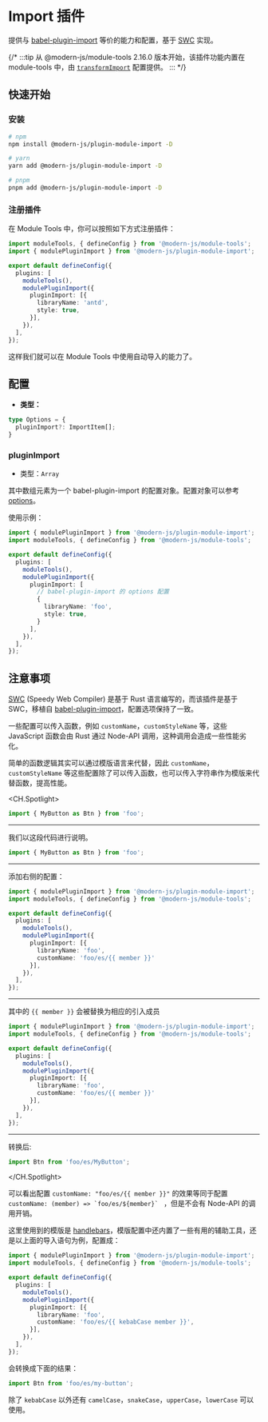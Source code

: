 # Import 插件

提供与 [babel-plugin-import](https://github.com/umijs/babel-plugin-import) 等价的能力和配置，基于 [SWC](https://swc.rs/) 实现。

{/*
:::tip
从 @modern-js/module-tools 2.16.0 版本开始，该插件功能内置在 module-tools 中，由 [`transformImport`](api/config/build-config.html#transformimport)
配置提供。
:::
*/}

## 快速开始

### 安装

```bash
# npm
npm install @modern-js/plugin-module-import -D

# yarn
yarn add @modern-js/plugin-module-import -D

# pnpm
pnpm add @modern-js/plugin-module-import -D
```

### 注册插件

在 Module Tools 中，你可以按照如下方式注册插件：

```ts
import moduleTools, { defineConfig } from '@modern-js/module-tools';
import { modulePluginImport } from '@modern-js/plugin-module-import';

export default defineConfig({
  plugins: [
    moduleTools(),
    modulePluginImport({
      pluginImport: [{
        libraryName: 'antd',
        style: true,
      }],
    }),
  ],
});
```

这样我们就可以在 Module Tools 中使用自动导入的能力了。

## 配置

* **类型：**

```ts
type Options = {
  pluginImport?: ImportItem[];
}
```

### pluginImport

* 类型：`Array`

其中数组元素为一个 babel-plugin-import 的配置对象。配置对象可以参考 [options](https://github.com/umijs/babel-plugin-import#options)。

使用示例：

```ts
import { modulePluginImport } from '@modern-js/plugin-module-import';
import moduleTools, { defineConfig } from '@modern-js/module-tools';

export default defineConfig({
  plugins: [
    moduleTools(),
    modulePluginImport({
      pluginImport: [
        // babel-plugin-import 的 options 配置
        {
          libraryName: 'foo',
          style: true,
        }
      ],
    }),
  ],
});
```

## 注意事项

[SWC](https://swc.rs/) (Speedy Web Compiler) 是基于 Rust 语言编写的，而该插件是基于 SWC，移植自 [babel-plugin-import](https://github.com/umijs/babel-plugin-import)，配置选项保持了一致。

一些配置可以传入函数，例如 `customName`，`customStyleName` 等，这些 JavaScript 函数会由 Rust 通过 Node-API 调用，这种调用会造成一些性能劣化。

简单的函数逻辑其实可以通过模版语言来代替，因此 `customName`，`customStyleName` 等这些配置除了可以传入函数，也可以传入字符串作为模版来代替函数，提高性能。

<CH.Spotlight>

```ts
import { MyButton as Btn } from 'foo';
```

---

我们以这段代码进行说明。

```ts
import { MyButton as Btn } from 'foo';
```

---

添加右侧的配置：

```ts
import { modulePluginImport } from '@modern-js/plugin-module-import';
import moduleTools, { defineConfig } from '@modern-js/module-tools';

export default defineConfig({
  plugins: [
    moduleTools(),
    modulePluginImport({
      pluginImport: [{
        libraryName: 'foo',
        customName: 'foo/es/{{ member }}'
      }],
    }),
  ],
});
```

---

其中的 `{{ member }}` 会被替换为相应的引入成员

```ts focus=8:8
import { modulePluginImport } from '@modern-js/plugin-module-import';
import moduleTools, { defineConfig } from '@modern-js/module-tools';

export default defineConfig({
  plugins: [
    moduleTools(),
    modulePluginImport({
      pluginImport: [{
        libraryName: 'foo',
        customName: 'foo/es/{{ member }}'
      }],
    }),
  ],
});
```

---
转换后:

```ts
import Btn from 'foo/es/MyButton';
```

</CH.Spotlight>

可以看出配置 `customName: "foo/es/{{ member }}"` 的效果等同于配置 `` customName: (member) => `foo/es/${member}`  `` ，但是不会有 Node-API 的调用开销。

这里使用到的模版是 [handlebars](https://handlebarsjs.com)，模版配置中还内置了一些有用的辅助工具，还是以上面的导入语句为例，配置成：

```ts focus=8:8
import { modulePluginImport } from '@modern-js/plugin-module-import';
import moduleTools, { defineConfig } from '@modern-js/module-tools';

export default defineConfig({
  plugins: [
    moduleTools(),
    modulePluginImport({
      pluginImport: [{
        libraryName: 'foo',
        customName: 'foo/es/{{ kebabCase member }}',
      }],
    }),
  ],
});
```

会转换成下面的结果：

```ts
import Btn from 'foo/es/my-button';
```

除了 `kebabCase` 以外还有 `camelCase`，`snakeCase`，`upperCase`，`lowerCase` 可以使用。
